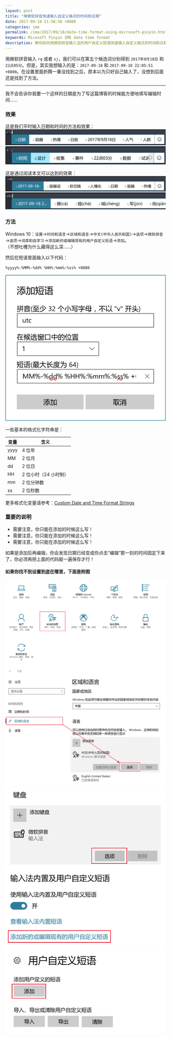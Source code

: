 ```yaml
---
layout: post
title: "用微软拼音快速输入自定义格式的时间和日期"
date: 2017-09-18 21:58:58 +0800
categories: ime
permalink: /ime/2017/09/18/date-time-format-using-microsoft-pinyin.html
keywords: Micosoft Pinyin IME date time format
description: 教你如何用微软拼音输入法的用户自定义短语快速输入自定义格式的时间和日期。
---
```


用微软拼音输入 `rq` 或者 `sj`，我们可以在第五个候选词分别得到 `2017年9月18日` 和 `22点05分`。但是，其实我想输入的是：`2017-09-18` 和 `2017-09-18 22:05:51 +0800`。在设置里面折腾一番没找到之后，原本以为只好自己输入了，没想到后面还是找到了方法。

---

我不会告诉你我要一个这样的日期是为了写这篇博客的时候能方便地填写编辑时间……

### 效果

这是我们平时输入日期和时间的方法和效果：  
![日期](/assets/2017-09-18-22-03-01.png)  
![时间](/assets/2017-09-18-22-03-14.png)

这是通过阅读本文可以达到的效果：  
![横线分割的日期](/assets/2017-09-18-22-08-02.png)  
![UTC 时间](/assets/2017-09-18-22-10-44.png)

### 方法

Windows 10：`设置`→`时间和语言`→`区域和语言`→`中文(中华人民共和国)`→`选项`→`微软拼音`→`选项`→`词库和自学习`→`添加新的或编辑现有的用户自定义短语`→`添加`。  
（不想吐槽为什么藏得这么深……）

然后在短语里面输入以下代码：

```
%yyyy%-%MM%-%dd% %HH%:%mm%:%ss% +0800
```

![添加 UTC 时间](/assets/2017-09-18-22-20-20.png)

一些基本的格式化字符串是：

变量|含义
-|-
yyyy|4 位年
MM|2 位月
dd|2 位日
HH|2 位小时（24 小时制）
mm|2 位分钟数
ss|2 位秒数

更多格式化变量请参考：[Custom Date and Time Format Strings](https://docs.microsoft.com/en-us/dotnet/standard/base-types/custom-date-and-time-format-strings)

### 重要的说明

- 需要注意，你只能在添加的时候这么写！
- 需要注意，你只能在添加的时候这么写！
- 需要注意，你只能在添加的时候这么写！

如果是添加后再编辑，你会发现日期已经变成你点击“编辑”那一刻的时间固定下来了，你必须再把上面的代码敲一遍保存才行！

#### 如果你找不到设置到底在哪里，下面是附图

![设置](/assets/2017-09-18-22-19-20.png)  
![语言选项](/assets/2017-09-18-22-13-36.png)  
![输入法选项](/assets/2017-09-18-22-14-05.png)  
![编辑短语](/assets/2017-09-18-22-16-36.png)  
![添加短语](/assets/2017-09-18-22-17-08.png)
